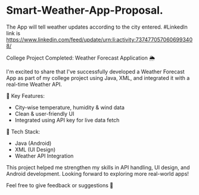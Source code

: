 # Smart-Weather-App-Proposal.
The App will tell weather updates according to the city entered.
#Linkedln link is
https://www.linkedin.com/feed/update/urn:li:activity:7374770570606993408/

College Project Completed: Weather Forecast Application 🌦  

I'm excited to share that I've successfully developed a Weather Forecast App as part of my college project using Java, XML, and integrated it with a real-time Weather API.  

📱 Key Features:    
- City-wise temperature, humidity & wind data  
- Clean & user-friendly UI  
- Integrated using API key for live data fetch  

🔧 Tech Stack:  
- Java (Android)  
- XML (UI Design)  
- Weather API Integration  

This project helped me strengthen my skills in API handling, UI design, and Android development. Looking forward to exploring more real-world apps!  

Feel free to give feedback or suggestions 🙌  

